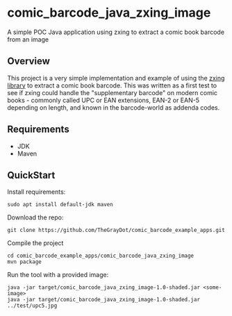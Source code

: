 # comic_barcode_java_zxing_image

A simple POC Java application using zxing to extract a comic book barcode from an image

## Overview

This project is a very simple implementation and example of using the [zxing library](https://github.com/zxing/zxing) to extract a comic book barcode. This was written as a first test to see if zxing could handle the "supplementary barcode" on modern comic books - commonly called UPC or EAN extensions, EAN-2 or EAN-5 depending on length, and known in the barcode-world as addenda codes.

## Requirements

- JDK
- Maven

## QuickStart

Install requirements:

```
sudo apt install default-jdk maven
```

Download the repo:

```
git clone https://github.com/TheGrayDot/comic_barcode_example_apps.git
```

Compile the project

```
cd comic_barcode_example_apps/comic_barcode_java_zxing_image
mvn package
```

Run the tool with a provided image:


```
java -jar target/comic_barcode_java_zxing_image-1.0-shaded.jar <some-image>
java -jar target/comic_barcode_java_zxing_image-1.0-shaded.jar ../test/upc5.jpg
```
